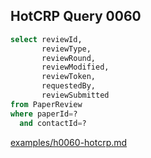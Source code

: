
## HotCRP Query 0060
```sql
select reviewId,
       reviewType,
       reviewRound,
       reviewModified,
       reviewToken,
       requestedBy,
       reviewSubmitted
from PaperReview
where paperId=?
  and contactId=?
```
[examples/h0060-hotcrp.md](/examples/h0060-hotcrp.md)